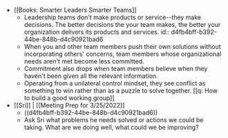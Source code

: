 - [[Books: Smarter Leaders Smarter Teams]]
	- Leadership teams don't make products or service--they make decisions. The better decisions the your team makes, the better your organization delivers its products and services. 
	  id:: d4fb4bff-b392-44be-848b-d4c90921bad6
	- When you and other team members push their own solutions without incorporating others' concerns, team members whose organizational needs aren't met become less committed.
	- Commitment also drops when team members believe when they haven't been given all the relevant information.
	- Operating from a unilateral control mindset, they see conflict as something to win rather than as a puzzle to solve together.  [[q: How to build a good working group]]
- [[Sri]] | [[Meeting Prep for 3/25/2022]]
	- ((d4fb4bff-b392-44be-848b-d4c90921bad6))
	- Ask Sri what problems he needs solved or actions we could be taking. What are we doing well, what could we be improving?